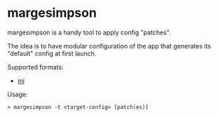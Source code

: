 # margesimpson

margesimpson is a handy tool to apply config "patches".

The idea is to have modular configuration of the app that
generates its "default" config at first launch.

Supported formats:
- [ini](https://crates.io/crates/rust-ini)

Usage:

```console
> margesimpson -t <target-config> [patch(es)]
```

